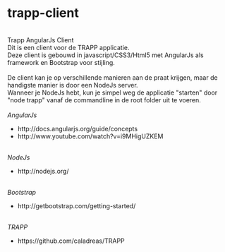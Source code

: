 trapp-client
============
<br>
Trapp AngularJs Client
<br>
Dit is een client voor de TRAPP applicatie.<br>
Deze client is gebouwd in javascript/CSS3/Html5 met AngularJs als framework en Bootstrap voor stijling.<br>
<br>
De client kan je op verschillende manieren aan de praat krijgen, maar de handigste manier is door een NodeJs server.<br>
Wanneer je NodeJs hebt, kun je simpel weg de applicatie "starten" door "node trapp" vanaf de commandline in de root folder uit te voeren.<br>
<br>
<i>AngularJs </i>
<ul>
<li>http://docs.angularjs.org/guide/concepts</li>
<li>http://www.youtube.com/watch?v=i9MHigUZKEM</li>
</ul>
<br>
<i>NodeJs</i>
<ul>
<li>http://nodejs.org/</li>
</ul>
<br>
<i>Bootstrap</i>
<ul>
<li>http://getbootstrap.com/getting-started/</li>
</ul>
<br>
<i>TRAPP</i>
<ul>
<li>https://github.com/caladreas/TRAPP</li>
</ul>
